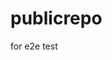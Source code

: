 # publicrepo
for e2e test



























































































































































































































































































































































































































































































































































































































































































































































































































